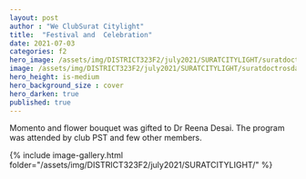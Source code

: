 ```yaml
---
layout: post
author : "We ClubSurat Citylight"
title:  "Festival and  Celebration"
date: 2021-07-03
categories: f2
hero_image: /assets/img/DISTRICT323F2/july2021/SURATCITYLIGHT/suratdoctrosday.jpg
image: /assets/img/DISTRICT323F2/july2021/SURATCITYLIGHT/suratdoctrosday.jpg
hero_height: is-medium
hero_background_size : cover
hero_darken: true
published: true
---
```


Momento and flower bouquet was gifted to Dr Reena Desai. The program was attended by club PST and few other members.

{% include image-gallery.html folder="/assets/img/DISTRICT323F2/july2021/SURATCITYLIGHT/" %}